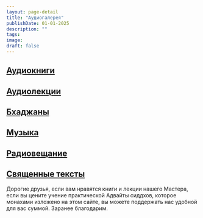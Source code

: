 ```yaml
---
layout: page-detail
title: "Аудиогалерея"
publishDate: 01-01-2025
description: ""
tags:
image:
draft: false
---
```


## [Аудиокниги](/audiogalereya/audioknigi)
## [Аудиолекции](/audiogalereya/audiolektsii)
## [Бхаджаны](/audiogalereya/bkhadzhany/)
## [Музыка](/audiogalereya/muzyka/)
## [Радиовещание](/audiogalereya/radioveshchanie/)
## [Священные тексты](/audiogalereya/svyashchennye-teksty/)
Дорогие друзья, если вам нравятся книги и лекции нашего Мастера, если вы цените учение практической Адвайты сиддхов, которое монахами изложено на этом сайте, вы можете поддержать нас удобной для вас суммой. Заранее благодарим. 

  
